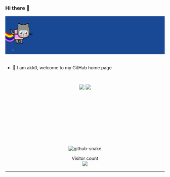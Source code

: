   <h3 id="hi-there">Hi there 👋</h3>
<div align="center">
    <img src="https://raw.githubusercontent.com/Niefee/niefee/master/assets/fly.webp" height="120px">
</div>
<br>
<ul>
<li>🌱 I am akk0, welcome to my GitHub home page</li>
</ul>
<br>
<p align="center" style="height: 180px;">
    <img style="height:10rem" src="https://github-readme-stats.vercel.app/api?username=Akk0-Kagari&amp;bg_color=30,e96443,904e95&amp;title_color=fff&amp;text_color=fff&amp;show_icons=true&amp;theme=radical">
    <img style="height:10rem;" src="https://github-readme-streak-stats.herokuapp.com/?user=Akk0-Kagari&amp;theme=radical&amp;show_icons=true&amp;border=e4e2e2">
</p>
<div align="center">
<!--     <picture align="center"> -->
<!--       <source media="(prefers-color-scheme: dark)" srcset="https://github.com/Akk0-Kagari/Akk0-Kagari/blob/output/github-contribution-grid-snake.svg">
      <source media="(prefers-color-scheme: light)" srcset="https://github.com/Akk0-Kagari/Akk0-Kagari/blob/output/github-contribution-grid-snake.svg">
      <img alt="github contribution grid snake animation" src="https://github.com/Akk0-Kagari/Akk0-Kagari/blob/output/github-contribution-grid-snake.svg"> -->
<!--     </picture> -->
  <picture align="center">
    <source media="(prefers-color-scheme: dark)" srcset="github-snake-dark.svg" />
    <source media="(prefers-color-scheme: light)" srcset="github-snake.svg" />
    <img alt="github-snake" src="github-snake.svg" />
  </picture>
</div>
<p align="center"> 
  </p><div align="center">Visitor count</div>
  <div align="center">
    <img src="https://profile-counter.glitch.me/Akk0-Kagari/count.svg">
  </div> 
<p></p>
<hr>
<!-- <p>Credit: <a href="https://github.com/Akk0-Kagari">Akk0-Kagari</a> -->
<!-- Last Edited on 09/04/2025</p>  -->
